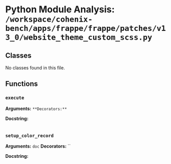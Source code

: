 # Python Module Analysis: `/workspace/cohenix-bench/apps/frappe/frappe/patches/v13_0/website_theme_custom_scss.py`

## Classes

No classes found in this file.


## Functions

### `execute`
**Arguments:** ``
**Decorators:** ``

**Docstring:**
```

```
### `setup_color_record`
**Arguments:** `doc`
**Decorators:** ``

**Docstring:**
```

```

